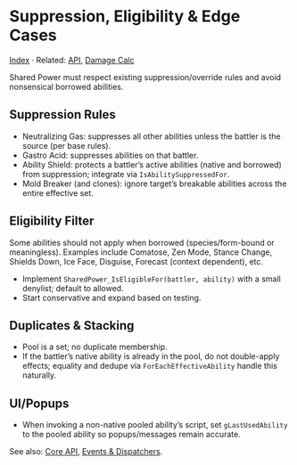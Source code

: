 # Suppression, Eligibility & Edge Cases

[Index](./README.md) · Related: [API](./api.md), [Damage Calc](./damage_calc.md)

Shared Power must respect existing suppression/override rules and avoid nonsensical borrowed abilities.

## Suppression Rules

- Neutralizing Gas: suppresses all other abilities unless the battler is the source (per base rules).
- Gastro Acid: suppresses abilities on that battler.
- Ability Shield: protects a battler’s active abilities (native and borrowed) from suppression; integrate via `IsAbilitySuppressedFor`.
- Mold Breaker (and clones): ignore target’s breakable abilities across the entire effective set.

## Eligibility Filter

Some abilities should not apply when borrowed (species/form-bound or meaningless). Examples include Comatose, Zen Mode, Stance Change, Shields Down, Ice Face, Disguise, Forecast (context dependent), etc.

- Implement `SharedPower_IsEligibleFor(battler, ability)` with a small denylist; default to allowed.
- Start conservative and expand based on testing.

## Duplicates & Stacking

- Pool is a set; no duplicate membership.
- If the battler’s native ability is already in the pool, do not double-apply effects; equality and dedupe via `ForEachEffectiveAbility` handle this naturally.

## UI/Popups

- When invoking a non-native pooled ability’s script, set `gLastUsedAbility` to the pooled ability so popups/messages remain accurate.

See also: [Core API](./api.md), [Events & Dispatchers](./events.md).

